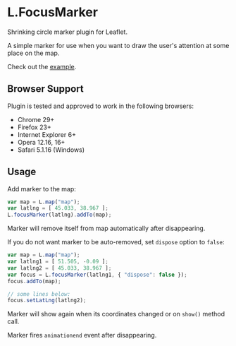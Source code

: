 L.FocusMarker
=============

Shrinking circle marker plugin for Leaflet.

A simple marker for use when you want to draw the user's attention at some place on the map.

Check out the [example](http://keta.github.io/leaflet-focusmarker/example.html).

Browser Support
---------------

Plugin is tested and approved to work in the following browsers:

* Chrome 29+
* Firefox 23+
* Internet Explorer 6+
* Opera 12.16, 16+
* Safari 5.1.16 (Windows)

Usage
-----

Add marker to the map:

```js
var map = L.map("map");
var latlng = [ 45.033, 38.967 ];
L.focusMarker(latlng).addTo(map);
```

Marker will remove itself from map automatically after disappearing.

If you do not want marker to be auto-removed, set `dispose` option to `false`:

```js
var map = L.map("map");
var latlng1 = [ 51.505, -0.09 ];
var latlng2 = [ 45.033, 38.967 ];
var focus = L.focusMarker(latlng1, { "dispose": false });
focus.addTo(map);

// some lines below:
focus.setLatLng(latlng2);

```

Marker will show again when its coordinates changed or on `show()` method call.

Marker fires `animationend` event after disappearing.

